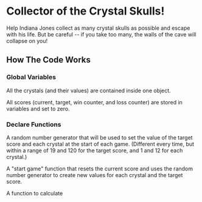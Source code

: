 # Collector of the Crystal Skulls!
Help Indiana Jones collect as many crystal skulls as possible and escape with his life. But be careful -- if you take too many, the walls of the cave will collapse on you!

## How The Code Works
### Global Variables
All the crystals (and their values) are contained inside one object.

All scores (current, target, win counter, and loss counter) are stored in variables and set to zero.
### Declare Functions
A random number generator that will be used to set the value of the target score and each crystal at the start of each game. (Different every time, but within a range of 19 and 120 for the target score, and 1 and 12 for each crystal.)

A "start game" function that resets the current score and uses the random number generator to create new values for each crystal and the target score.

A function to calculate